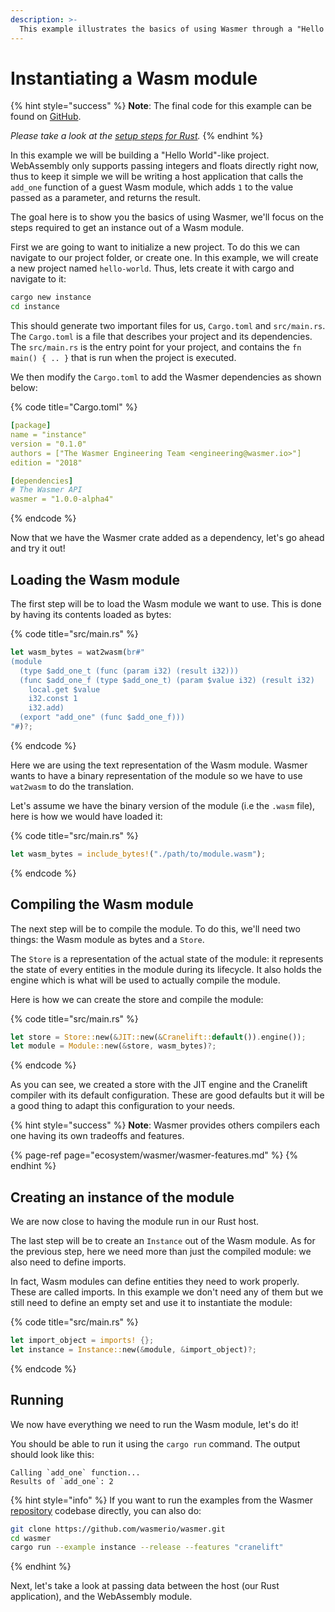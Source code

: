 ```yaml
---
description: >-
  This example illustrates the basics of using Wasmer through a "Hello World"-like project.
---
```


# Instantiating a Wasm module

{% hint style="success" %}
**Note**: The final code for this example can be found on 
[GitHub](https://github.com/wasmerio/wasmer/blob/master/examples/instance.rs).

_Please take a look at the_ [_setup steps for Rust_](../setup.md)_._
{% endhint %}

In this example we will be building a "Hello World"-like project. WebAssembly only supports passing integers and floats 
directly right now, thus to keep it simple we will be writing a host application that calls the `add_one` function of 
a guest Wasm module, which adds `1` to the value passed as a parameter, and returns the result.

The goal here is to show you the basics of using Wasmer, we'll focus on the steps required to get an instance out of a
Wasm module.

First we are going to want to initialize a new project. To do this we can navigate to our project folder, or create one. 
In this example, we will create a new project named `hello-world`. Thus, lets create it with cargo and navigate to it:

```bash
cargo new instance
cd instance
```

This should generate two important files for us, `Cargo.toml` and `src/main.rs`. The `Cargo.toml` is a file that 
describes your project and its dependencies. The `src/main.rs` is the entry point for your project, and contains 
the `fn main() { .. }` that is run when the project is executed.

We then modify the `Cargo.toml` to add the Wasmer dependencies as shown below:

{% code title="Cargo.toml" %}
```yaml
[package]
name = "instance"
version = "0.1.0"
authors = ["The Wasmer Engineering Team <engineering@wasmer.io>"]
edition = "2018"

[dependencies]
# The Wasmer API
wasmer = "1.0.0-alpha4"
```
{% endcode %}

Now that we have the Wasmer crate added as a dependency, let's go ahead and try it out!

## Loading the Wasm module

The first step will be to load the Wasm module we want to use. This is done by having its contents loaded as bytes:

{% code title="src/main.rs" %}
```rust
let wasm_bytes = wat2wasm(br#"
(module
  (type $add_one_t (func (param i32) (result i32)))
  (func $add_one_f (type $add_one_t) (param $value i32) (result i32)
    local.get $value
    i32.const 1
    i32.add)
  (export "add_one" (func $add_one_f)))
"#)?;
```
{% endcode %}

Here we are using the text representation of the Wasm module. Wasmer wants to have a binary representation of the module
so we have to use `wat2wasm` to do the translation.

Let's assume we have the binary version of the module (i.e the `.wasm` file), here is how we would have loaded it:

{% code title="src/main.rs" %}
```rust
let wasm_bytes = include_bytes!("./path/to/module.wasm");
```
{% endcode %}

## Compiling the Wasm module

The next step will be to compile the module. To do this, we'll need two things: the Wasm module as bytes and a `Store`.

The `Store` is a representation of the actual state of the module: it represents the state of every entities in the 
module during its lifecycle. It also holds the engine which is what will be used to actually compile the module.

Here is how we can create the store and compile the module:

{% code title="src/main.rs" %}
```rust
let store = Store::new(&JIT::new(&Cranelift::default()).engine());
let module = Module::new(&store, wasm_bytes)?;
```
{% endcode %}

As you can see, we created a store with the JIT engine and the Cranelift compiler with its default configuration. These 
are good defaults but it will be a good thing to adapt this configuration to your needs.

{% hint style="success" %}
**Note**: Wasmer provides others compilers each one having its own tradeoffs and features.

{% page-ref page="ecosystem/wasmer/wasmer-features.md" %}
{% endhint %}

## Creating an instance of the module

We are now close to having the module run in our Rust host.

The last step will be to create an `Instance` out of the Wasm module. As for the previous step, here we need more than 
just the compiled module: we also need to define imports.

In fact, Wasm modules can define entities they need to work properly. These are called imports. In this example we 
don't need any of them but we still need to define an empty set and use it to instantiate the module:

{% code title="src/main.rs" %}
```rust
let import_object = imports! {};
let instance = Instance::new(&module, &import_object)?;
```
{% endcode %}

## Running

We now have everything we need to run the Wasm module, let's do it!

You should be able to run it using the `cargo run` command. The output should look like this:

```text
Calling `add_one` function...
Results of `add_one`: 2
```

{% hint style="info" %}
If you want to run the examples from the Wasmer [repository](https://github.com/wasmerio/wasmer/) codebase directly, 
you can also do:

```bash
git clone https://github.com/wasmerio/wasmer.git
cd wasmer
cargo run --example instance --release --features "cranelift"
```
{% endhint %}

Next, let's take a look at passing data between the host \(our Rust application\), and the WebAssembly module.
